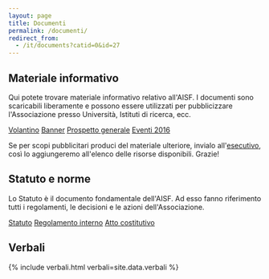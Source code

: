 ```yaml
---
layout: page
title: Documenti
permalink: /documenti/
redirect_from:
  - /it/documents?catid=0&id=27
---
```


## Materiale informativo

Qui potete trovare materiale informativo relativo all'AISF. I documenti sono scaricabili liberamente e possono essere utilizzati per pubblicizzare l'Associazione presso Università, Istituti di ricerca, ecc.

<div class="collection">
  <a href="http://www.ai-sf.it/owncloud/index.php/s/jWKZQjbFHPjrL1y" class="collection-item">Volantino</a>
  <a href="http://www.ai-sf.it/owncloud/index.php/s/AfKmRn2lDfNuLQm" class="collection-item">Banner</a>
  <a href="http://www.ai-sf.it/owncloud/index.php/s/ZIjLM9yaKEdoIP9" class="collection-item">Prospetto generale</a>
  <a href="http://www.ai-sf.it/owncloud/index.php/s/oUIqAsWgLegkibV" class="collection-item">Eventi 2016</a>
</div>

Se per scopi pubblicitari produci del materiale ulteriore, invialo all'<a href="mailto:esecutivo@ai-sf.it">esecutivo</a>, così lo aggiungeremo all'elenco delle risorse disponibili. Grazie!

## Statuto e norme

Lo Statuto è il documento fondamentale dell'AISF. Ad esso fanno riferimento tutti i regolamenti, le decisioni e le azioni dell'Associazione.

<div class="collection">
  <a href="http://www.ai-sf.it/owncloud/public.php?service=files&t=4a4fb9f6209612adcfa7eda850c33726" class="collection-item">Statuto</a>
  <a href="http://www.ai-sf.it/owncloud/public.php?service=files&t=d56eac31c10382f49ce951b03c4e98ff" class="collection-item">Regolamento interno</a>
  <a href="http://www.ai-sf.it/joomla/images/documents/atto2.pdf" class="collection-item">Atto costitutivo</a>
</div>

## Verbali

{% include verbali.html verbali=site.data.verbali %}
